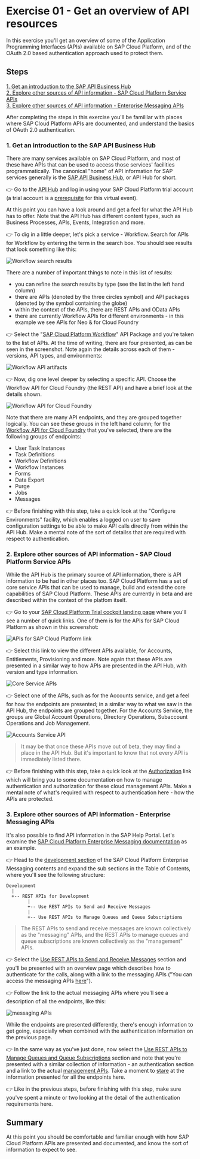 # Exercise 01 - Get an overview of API resources

In this exercise you'll get an overview of some of the Application Programming Interfaces (APIs) available on SAP Cloud Platform, and of the OAuth 2.0 based authentication approach used to protect them.


## Steps

[1. Get an introduction to the SAP API Business Hub](#1-get-an-introduction-to-the-sap-api-business-hub)<br>
[2. Explore other sources of API information - SAP Cloud Platform Service APIs](#2-explore-other-sources-of-api-information---sap-cloud-platform-service-apis)<br>
[3. Explore other sources of API information - Enterprise Messaging APIs](#3-explore-other-sources-of-api-information---enterprise-messaging-apis)

After completing the steps in this exercise you'll be famililar with places where SAP Cloud Platform APIs are documented, and understand the basics of OAuth 2.0 authentication.

### 1. Get an introduction to the SAP API Business Hub

There are many services available on SAP Cloud Platform, and most of these have APIs that can be used to access those services' facilities programmatically. The canonical "home" of API information for SAP services generally is the [SAP API Business Hub](https://api.sap.com/), or API Hub for short.

:point_right: Go to the [API Hub](https://api.sap.com) and log in using your SAP Cloud Platform trial account (a trial account is a [prerequisite](../../prerequisites.md) for this virtual event).

At this point you can have a look around and get a feel for what the API Hub has to offer. Note that the API Hub has different content types, such as Business Processes, APIs, Events, Integration and more.

:point_right: To dig in a little deeper, let's pick a service - Workflow. Search for APIs for Workflow by entering the term in the search box. You should see results that look something like this:

![Workflow search results](workflow-search-results.png)

There are a number of important things to note in this list of results:

- you can refine the search results by type (see the list in the left hand column)
- there are APIs (denoted by the three circles symbol) and API packages (denoted by the symbol containing the globe)
- within the context of the APIs, there are REST APIs and OData APIs
- there are currently Workflow APIs for different environments - in this example we see APIs for Neo & for Cloud Foundry

:point_right: Select the "[SAP Cloud Platform Workflow](https://api.sap.com/package/SAPCPWorkflowAPIs?section=Artifacts)" API Package and you're taken to the list of APIs. At the time of writing, there are four presented, as can be seen in the screenshot. Note again the details across each of them - versions, API types, and environments:

![Workflow API artifacts](workflow-api-artifacts.png)

:point_right: Now, dig one level deeper by selecting a specific API. Choose the Workflow API for Cloud Foundry (the REST API) and have a brief look at the details shown.

![Workflow API for Cloud Foundry](workflow-api-for-cloud-foundry.png)

Note that there are many API endpoints, and they are grouped together logically. You can see these groups in the left hand column; for the [Workflow API for Cloud Foundry](https://api.sap.com/api/SAP_CP_Workflow_CF/resource) that you've selected, there are the following groups of endpoints:

- User Task Instances
- Task Definitions
- Workflow Definitions
- Workflow Instances
- Forms
- Data Export
- Purge
- Jobs
- Messages

:point_right: Before finishing with this step, take a quick look at the "Configure Environments" facility, which enables a logged on user to save configuration settings to be able to make API calls directly from within the API Hub. Make a mental note of the sort of detailss that are required with respect to authentication.


### 2. Explore other sources of API information - SAP Cloud Platform Service APIs

While the API Hub is the primary source of API information, there is API information to be had in other places too. SAP Cloud Platform has a set of core service APIs that can be used to manage, build and extend the core capabilities of SAP Cloud Platform. These APIs are currently in beta and are described within the context of the platfom itself.

:point_right: Go to your [SAP Cloud Platform Trial cockpit landing page](https://cockpit.hanatrial.ondemand.com/cockpit#/home/trial) where you'll see a number of quick links. One of them is for the APIs for SAP Cloud Platform as shown in this screenshot:

![APIs for SAP Cloud Platform link](apis-for-sap-cloud-platform-link.png)

:point_right: Select this link to view the different APIs available, for Accounts, Entitlements, Provisioning and more. Note again that these APIs are presented in a similar way to how APIs are presented in the API Hub, with version and type information.

![Core Service APIs](core-service-apis.png)

:point_right: Select one of the APIs, such as for the Accounts service, and get a feel for how the endpoints are presented; in a similar way to what we saw in the API Hub, the endpoints are grouped together. For the Accounts Service, the groups are Global Account Operations, Directory Operations, Subaccount Operations and Job Management.

![Accounts Service API](accounts-service-api.png)

> It may be that once these APIs move out of beta, they may find a place in the API Hub. But it's important to know that not every API is immediately listed there.

:point_right:  Before finishing with this step, take a quick look at the [Authorization](https://help.sap.com/viewer/65de2977205c403bbc107264b8eccf4b/latest/en-US/3670474a58c24ac2b082e76cbbd9dc19.html) link which will bring you to some documentation on how to manage authentication and authorization for these cloud management APIs. Make a mental note of what's required with respect to authentication here - how the APIs are protected.


### 3. Explore other sources of API information - Enterprise Messaging APIs

It's also possible to find API information in the SAP Help Portal. Let's examine the [SAP Cloud Platform Enterprise Messaging documentation](https://help.sap.com/viewer/bf82e6b26456494cbdd197057c09979f/Cloud/en-US/df532e8735eb4322b00bfc7e42f84e8d.html) as an example.

:point_right: Head to the [development section](https://help.sap.com/viewer/bf82e6b26456494cbdd197057c09979f/Cloud/en-US/eee727e35a864ab5b7204f7b148053d3.html) of the SAP Cloud Platform Enterprise Messaging contents and expand the sub sections in the Table of Contents, where you'll see the following structure:

```
Development
  |
  +-- REST APIs for Development
        |
        +-- Use REST APIs to Send and Receive Messages
        |
        +-- Use REST APIs to Manage Queues and Queue Subscriptions
```

> The REST APIs to send and receive messages are known collectively as the "messaging" APIs, and the REST APIs to manage queues and queue subscriptions are known collectively as the "management" APIs.

:point_right: Select the [Use REST APIs to Send and Receive Messages](https://help.sap.com/viewer/bf82e6b26456494cbdd197057c09979f/Cloud/en-US/577ea7ce5cef4e2ea974c03d5549b3ff.html) section and you'll be presented with an overview page which describes how to authenticate for the calls, along with a link to the messaging APIs ("You can access the messaging APIs [here](https://help.sap.com/doc/3dfdf81b17b744ea921ce7ad464d1bd7/Cloud/en-US/messagingrest-api-spec.html)").

:point_right: Follow the link to the actual messaging APIs where you'll see a description of all the endpoints, like this:

![messaging APIs](messaging-apis.png)

While the endpoints are presented differently, there's enough information to get going, especially when combined with the authentication information on the previous page.

:point_right: In the same way as you've just done, now select the [Use REST APIs to Manage Queues and Queue Subscriptions](https://help.sap.com/viewer/bf82e6b26456494cbdd197057c09979f/Cloud/en-US/00160292a8ed445daa0185589d9b43c5.html) section and note that you're presented with a similar collection of information - an authentication section and a link to the actual [management APIs](https://help.sap.com/doc/75c9efd00fc14183abc4c613490c53f4/Cloud/en-US/rest-management-messaging.html). Take a moment to [stare](https://langram.org/2019/04/08/es6-reduce-and-pipe/) at the information presented for all the endpoints here.

:point_right: Like in the previous steps, before finishing with this step, make sure you've spent a minute or two looking at the detail of the authentication requirements here.


## Summary

At this point you should be comfortable and familiar enough with how SAP Cloud Platform APIs are presented and documented, and know the sort of information to expect to see.


